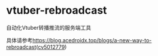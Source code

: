 # vtuber-rebroadcast
自动化Vtuber转播推流的服务端工具

具体请参考<https://blog.acedroidx.top/blogs/a-new-way-to-rebroadcast>([cv5012779](https://www.bilibili.com/read/cv5012779))